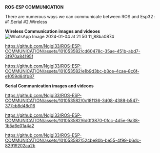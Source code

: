<b>ROS-ESP COMMUNICATION</b>

There are numerous ways we can communicate between ROS and Esp32 :
#1.Serial
#2.Wireless

<b>Wireless Communication images and videoes</b>
![WhatsApp Image 2024-01-04 at 21 50 11_88ba0874](https://github.com/Ngigi33/ROS-ESP-COMMUNICATION/assets/101053582/e5fd1f62-9033-42b9-a160-0582e270fa22)


https://github.com/Ngigi33/ROS-ESP-COMMUNICATION/assets/101053582/cd60478c-35ae-451b-abd7-3f970a84195f



https://github.com/Ngigi33/ROS-ESP-COMMUNICATION/assets/101053582/e1b9d3bc-b3ce-4cae-8c6f-e1059d64fb87


<b>Serial Communication images and videoes</b>


https://github.com/Ngigi33/ROS-ESP-COMMUNICATION/assets/101053582/0c18f136-3d08-4388-b547-377cb8d48d16



https://github.com/Ngigi33/ROS-ESP-COMMUNICATION/assets/101053582/6d0f3870-0fcc-4d5e-9a38-1b5a6e01a4a2



https://github.com/Ngigi33/ROS-ESP-COMMUNICATION/assets/101053582/524be80b-be55-4f99-b6dc-82919202aa2b

